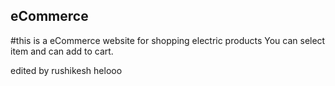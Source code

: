 ## eCommerce
#this is a eCommerce website for shopping electric products
You can select item and can add to cart.

edited by rushikesh 
helooo